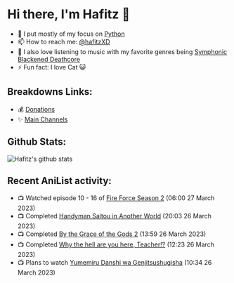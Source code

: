 # Hi there, I'm Hafitz 👋
- 🐍 I put mostly of my focus on [Python](https://python.org)
- 📫 How to reach me: [@hafitzXD](https://t.me/hafitzXD)
- 🎵 I also love listening to music with my favorite genres being [Symphonic Blackened Deathcore](https://youtu.be/qyYmS_iBcy4)
- ⚡ Fun fact: I love Cat 😺

## Breakdowns Links:
- 💰 [Donations](https://t.me/TheBreakdowns/2)
- ✨ [Main Channels](https://t.me/TheBreakdowns)

## Github Stats:
![Hafitz's github stats](https://github-readme-stats.vercel.app/api?username=breakdowns&show_icons=true&count_private=true&bg_color=00000000&text_color=777)

## Recent AniList activity:
<!-- ANILIST_ACTIVITY:start -->

-   📺 Watched episode 10 - 16 of [Fire Force Season 2](https://anilist.co/anime/114236) (06:00 27 March 2023)
-   📺 Completed [Handyman Saitou in Another World](https://anilist.co/anime/144092) (20:03 26 March 2023)
-   📺 Completed [By the Grace of the Gods 2](https://anilist.co/anime/135102) (13:59 26 March 2023)
-   📺 Completed [Why the hell are you here, Teacher!?](https://anilist.co/anime/104325) (12:23 26 March 2023)
-   📺 Plans to watch [Yumemiru Danshi wa Genjitsushugisha](https://anilist.co/anime/157397) (10:34 26 March 2023)

<!-- ANILIST_ACTIVITY:end -->
